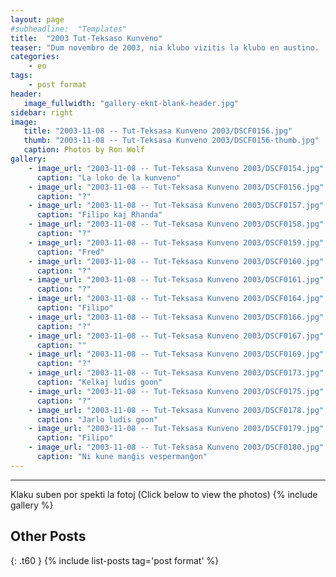 ```yaml
---
layout: page
#subheadline:  "Templates"
title:  "2003 Tut-Teksaso Kunveno"
teaser: "Dum novembro de 2003, nia klubo vizitis la klubo en austino.  Kelkaj esperantistoj vizitis de hustono kaj sankta antonio."
categories:
    - eo
tags:
    - post format
header:
   image_fullwidth: "gallery-eknt-blank-header.jpg"
sidebar: right
image:
   title: "2003-11-08 -- Tut-Teksasa Kunveno 2003/DSCF0156.jpg"
   thumb: "2003-11-08 -- Tut-Teksasa Kunveno 2003/DSCF0156-thumb.jpg"
   caption: Photos by Ron Wolf
gallery:
    - image_url: "2003-11-08 -- Tut-Teksasa Kunveno 2003/DSCF0154.jpg"
      caption: "La loko de la kunveno"
    - image_url: "2003-11-08 -- Tut-Teksasa Kunveno 2003/DSCF0156.jpg"
      caption: "?"
    - image_url: "2003-11-08 -- Tut-Teksasa Kunveno 2003/DSCF0157.jpg"
      caption: "Filipo kaj Rhanda"
    - image_url: "2003-11-08 -- Tut-Teksasa Kunveno 2003/DSCF0158.jpg"
      caption: "?"
    - image_url: "2003-11-08 -- Tut-Teksasa Kunveno 2003/DSCF0159.jpg"
      caption: "Fred"
    - image_url: "2003-11-08 -- Tut-Teksasa Kunveno 2003/DSCF0160.jpg"
      caption: "?"
    - image_url: "2003-11-08 -- Tut-Teksasa Kunveno 2003/DSCF0161.jpg"
      caption: "?"
    - image_url: "2003-11-08 -- Tut-Teksasa Kunveno 2003/DSCF0164.jpg"
      caption: "Filipo"
    - image_url: "2003-11-08 -- Tut-Teksasa Kunveno 2003/DSCF0166.jpg"
      caption: "?"
    - image_url: "2003-11-08 -- Tut-Teksasa Kunveno 2003/DSCF0167.jpg"
      caption: ""
    - image_url: "2003-11-08 -- Tut-Teksasa Kunveno 2003/DSCF0169.jpg"
      caption: "?"
    - image_url: "2003-11-08 -- Tut-Teksasa Kunveno 2003/DSCF0173.jpg"
      caption: "Kelkaj ludis goon"
    - image_url: "2003-11-08 -- Tut-Teksasa Kunveno 2003/DSCF0175.jpg"
      caption: "?"
    - image_url: "2003-11-08 -- Tut-Teksasa Kunveno 2003/DSCF0178.jpg"
      caption: "Jarlo ludis goon"
    - image_url: "2003-11-08 -- Tut-Teksasa Kunveno 2003/DSCF0179.jpg"
      caption: "Filipo"
    - image_url: "2003-11-08 -- Tut-Teksasa Kunveno 2003/DSCF0180.jpg"
      caption: "Ni kune manĝis vespermanĝon"
---
```

<!--more-->
--------------------------
Klaku suben por spekti la fotoj (Click below to view the photos)
{% include gallery %}


## Other Posts
{: .t60 }
{% include list-posts tag='post format' %}
